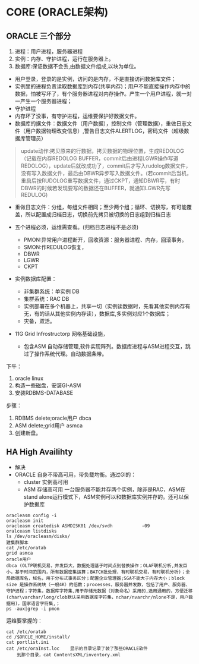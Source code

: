 # CORE (ORACLE架构)
## ORACLE 三个部分
1. 进程：用户进程，服务器进程
2. 实例：内存、守护进程，运行在服务器上。
3. 数据库:保证数据不会丢,由数据文件组成,以块为单位。

- 用户登录，登录的是实例，访问的是内存，不是直接访问数据库文件；
- 实例里的进程负责读取数据库到内存(共享内存)；用户不能直接操作内存中的数据，怕被写坏了，有个服务器进程对内存操作。产生一个用户进程，就一对一产生一个服务器进程；
- 守护进程
- 内存坏了没事，有守护进程，运维要保护好数据文件。
- 数据库的据文件：数据文件（用户数据），控制文件（管理数据），重做日志文件（用户数据物理改变信息）,警告日志文件ALERTLOG，密码文件（超级数据库管理员）

> update动作:拷贝原来的行数据，拷贝数据的物理位置，生成REDOLOG（记载在内存REDOLOG BUFFER，commit后由进程LGWR操作写道REDOLOG），update后就改成功了，commit后才写入rudolog数据文件，没有写入数据文件，最后由DBWR异步写入数据文件。(若commit后当机，重启后按RUDOLOG重写数据文件，通过CKPT，通知DBWR写，有时DBWR的时候若发现要写的数据还在BUFFER，就通知LGWR先写REDULOG)

- 重做日志文件：分组，每组文件相同；至少两个组；循环、切换写，有可能覆盖，所以配置成归档日志，切换前先拷贝被切换的日志组到归档日志
-	五个进程必须，运维需查看。(归档日志进程不是必须)
	* PMON:异常用户进程断开，回收资源：服务器进程、内存，回滚事务。
	* SMON:作REDULOG恢复，
	* DBWR
	* LGWR
	* CKPT

- 实例数据库配置：
	* 非集群系统：单实例 DB
	* 集群系统：RAC DB
	* 实例部署在多个机器上，共享一切（实例读数据时，先看其他实例内存有无，有的话从其他实例内存读），数据库,多实例对应1个数据库；
	* 灾备，双活。

- 11G Grid Infrostructorp 网格基础设施，
	* 包含ASM 自动存储管理,软件实现阵列。数据库进程与ASM进程交互，跳过了操作系统代理。自动数据条带。

下午：
1. oracle linux 
2. 构造一些磁盘，安装GI-ASM
3. 安装RDBMS-DATABASE

步骤： 
1. RDBMS delete;oracle用户 dbca
2. ASM delete;grid用户 asmca
3. 创建新盘。
## HA High Availihty
- 解决
- ORACLE 自身不带高可用，带负载均衡。通过GI的：
	- cluster 实例高可用
	- ASM 存储高可用
一台服务器不能并存两个实例，除非是RAC，ASM在stand alone运行模式下，ASM实例可以和数据库实例并存的。还可以保护数据库
```
oracleasm config -i
oracleasm init
oracleasm createdisk ASMDISK01 /dev/svdh           -09
oralceasm listdisks
ls /dev/oracleasm/disks/
建集群脚本
cat /etc/oratab
grid asmca
oracle用户
dbca (OLTP联机交易，并发巨大，数据处理基于时间点到替换操作；OLAF联机分析,并发巨小，基于时间范围内，所有数据密集运算；BATCH批处理，有时联机交易，有时联机分析)；全局数据库名，域名，用于分布式事务区分；配置企业管理器;SGA不能大于内存大小；block size 是操作系统块（一般4K）的倍数；processes，服务器并发数，包括了用户、服务器、守护进程；字符集，数据库字符集,用于存储元数据（对象命名）采用的,选用通用的，方便迁移(char\varchar/long/clob默认采用数据库字符集，nchar/nvarchr/nlone不是，用户数据用)，国家语言字符集,；
ps -aux|grep -i pmon
```
运维要掌握的：
```
cat /etc/oratab
cd /$ORCLE_HOME/install/
cat portlist.ini
cat /etc/oraInst.loc	显示的目录记录了装了那些ORACLE软件
	到那个目录，cat ContentsXML/inventory.xml
```
